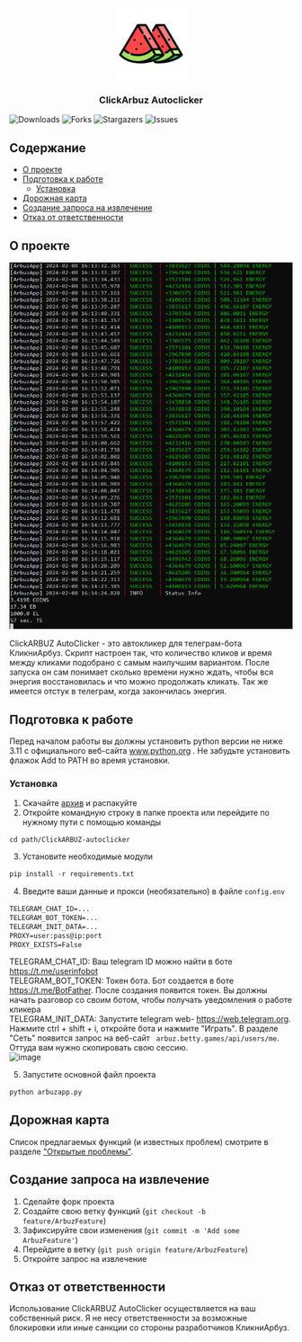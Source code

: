 <br/>
<p align="center">
  <a href="https://github.com/llimonix/ClickARBUZ-autoclicker">
    <img src="images/logo.png" alt="Logo" width="128" height="128">
  </a>
  <h3 align="center">ClickArbuz Autoclicker</h3>
</p>

![Downloads](https://img.shields.io/github/downloads/llimonix/ClickARBUZ-autoclicker/total) ![Forks](https://img.shields.io/github/forks/llimonix/ClickARBUZ-autoclicker?style=social) ![Stargazers](https://img.shields.io/github/stars/llimonix/ClickARBUZ-autoclicker?style=social) ![Issues](https://img.shields.io/github/issues/llimonix/ClickARBUZ-autoclicker)

## Содержание

* [О проекте](#о-проекте)
* [Подготовка к работе](#подготовка-к-работе)
  * [Установка](#установка)
* [Дорожная карта](#дорожная-карта)
* [Создание запроса на извлечение](#создание-запроса-на-извлечение)
* [Отказ от ответственности](#отказ-от-ответственности)

## О проекте

![Screen Shot](images/screenshot.png)

ClickARBUZ AutoClicker - это автокликер для телеграм-бота КликниАрбуз. Скрипт настроен так, что количество кликов и время между кликами подобрано с самым наилучшим вариантом. После запуска он сам понимает сколько времени нужно ждать, чтобы вся энергия восстановилась и что можно продолжать кликать. Так же имеется отстук в телеграм, когда закончилась энергия.

## Подготовка к работе

Перед началом работы вы должны установить python версии не ниже 3.11 с официального веб-сайта www.python.org . Не забудьте установить флажок Add to PATH во время установки.

### Установка

1. Скачайте [архив](https://github.com/llimonix/ClickARBUZ-autoclicker/releases/latest) и распакуйте
2. Откройте командную строку в папке проекта или перейдите по нужному пути с помощью команды

```
cd path/ClickARBUZ-autoclicker
```
3. Установите необходимые модули

```python
pip install -r requirements.txt
```

4. Введите ваши данные и прокси (необязательно) в файле `config.env`

```
TELEGRAM_CHAT_ID=...
TELEGRAM_BOT_TOKEN=...
TELEGRAM_INIT_DATA=...
PROXY=user:pass@ip:port
PROXY_EXISTS=False
```

TELEGRAM_CHAT_ID: Ваш telegram ID можно найти в боте https://t.me/userinfobot <br>
TELEGRAM_BOT_TOKEN: Токен бота. Бот создается в боте https://t.me/BotFather. После создания появится токен. Вы должны начать разговор со своим ботом, чтобы получать уведомления о работе кликера <br>
TELEGRAM_INIT_DATA: Запустите telegram web- https://web.telegram.org. Нажмите ctrl + shift + i, откройте бота и нажмите "Играть". В разделе "Сеть" появится запрос на веб-сайт `
arbuz.betty.games/api/users/me`. Оттуда вам нужно скопировать свою сессию. <br>
![image](https://github.com/llimonix/arbuzapp-autoclick/assets/58168234/46133eb2-c0ad-4def-9741-6a1e0351771a)

5. Запустите основной файл проекта

```python
python arbuzapp.py
```

## Дорожная карта

Список предлагаемых функций (и известных проблем) смотрите в разделе ["Открытые проблемы"](https://github.com/llimonix/ClickARBUZ-autoclicker/issues).

## Создание запроса на извлечение

1. Сделайте форк проекта
2. Создайте свою ветку функций (`git checkout -b feature/ArbuzFeature`)
3. Зафиксируйте свои изменения (`git commit -m 'Add some ArbuzFeature'`)
4. Перейдите в ветку (`git push origin feature/ArbuzFeature`)
5. Откройте запрос на извлечение

## Отказ от ответственности

Использование ClickARBUZ AutoClicker осуществляется на ваш собственный риск. Я не несу ответственности за возможные блокировки или иные санкции со стороны разработчиков КликниАрбуз.

